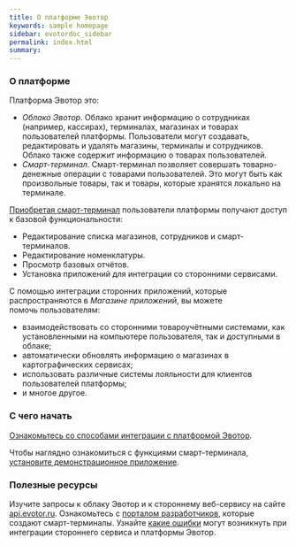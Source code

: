 ```yaml
---
title: О платформе Эвотор
keywords: sample homepage
sidebar: evotordoc_sidebar
permalink: index.html
summary:
---
```


### О платформе

Платформа Эвотор это:

* *Облако Эвотор*. Облако хранит информацию о сотрудниках (например, кассирах), терминалах, магазинах и товарах пользователей платформы. Пользователи могут создавать, редактировать и удалять магазины, терминалы и сотрудников. Облако также содержит информацию о товарах пользователей.
* *Смарт-терминал*. Смарт-терминал позволяет совершать товарно-денежные операции с товарами пользователей. Это могут быть как произвольные товары, так и товары, которые хранятся локально на терминале.

[Приобретая смарт-терминал](https://buy.evotor.ru/types) пользователи платформы получают доступ к базовой функциональности:

*   Редактирование списка магазинов, сотрудников и смарт-терминалов.
*   Редактирование номенклатуры.
*   Просмотр базовых отчётов.
*   Установка приложений для интеграции со сторонними сервисами.

С помощью интеграции сторонних приложений, которые распространяются в *Магазине приложений*, вы можете помочь пользователям:

*   взаимодействовать со сторонними товароучётными системами, как установленными на компьютере пользователя, так и доступными в облаке;
*   автоматически обновлять информацию о магазинах в картографических сервисах;
*   использовать различные системы лояльности для клиентов пользователей платформы;
*   и многое другое.


### С чего начать

[Ознакомьтесь со способами интеграции с платформой Эвотор](./doc_integration_types.html).

Чтобы наглядно ознакомиться с функциями смарт-терминала, [установите демонстрационное приложение](./doc_java_app_tutorial.html).

### Полезные ресурсы

Изучите запросы к облаку Эвотор и к стороннему веб-сервису на сайте [api.evotor.ru](https://api.evotor.ru/docs/). Ознакомьтесь с [порталом разработчиков](https://dev.evotor.ru), которые создают смарт-терминалы. Узнайте [какие ошибки](doc_errors_returned.html) могут возникнуть при интеграции стороннего сервиса и платформы Эвотор.
